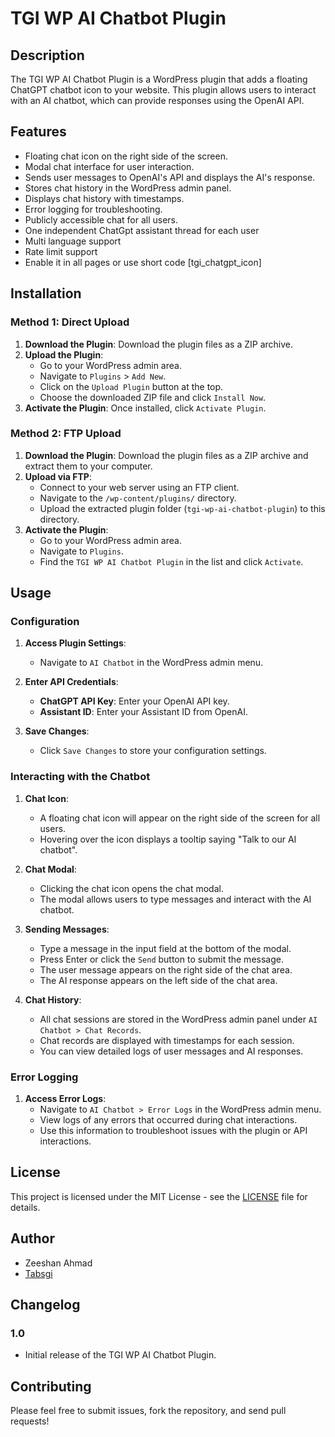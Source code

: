 # TGI WP AI Chatbot Plugin

## Description
The TGI WP AI Chatbot Plugin is a WordPress plugin that adds a floating ChatGPT chatbot icon to your website. This plugin allows users to interact with an AI chatbot, which can provide responses using the OpenAI API.

## Features
- Floating chat icon on the right side of the screen.
- Modal chat interface for user interaction.
- Sends user messages to OpenAI's API and displays the AI's response.
- Stores chat history in the WordPress admin panel.
- Displays chat history with timestamps.
- Error logging for troubleshooting.
- Publicly accessible chat for all users.
- One independent ChatGpt assistant thread for each user
- Multi language support
- Rate limit support
- Enable it in all pages or use short code [tgi_chatgpt_icon]

## Installation

### Method 1: Direct Upload
1. **Download the Plugin**: Download the plugin files as a ZIP archive.
2. **Upload the Plugin**:
    - Go to your WordPress admin area.
    - Navigate to `Plugins` > `Add New`.
    - Click on the `Upload Plugin` button at the top.
    - Choose the downloaded ZIP file and click `Install Now`.
3. **Activate the Plugin**: Once installed, click `Activate Plugin`.

### Method 2: FTP Upload
1. **Download the Plugin**: Download the plugin files as a ZIP archive and extract them to your computer.
2. **Upload via FTP**:
    - Connect to your web server using an FTP client.
    - Navigate to the `/wp-content/plugins/` directory.
    - Upload the extracted plugin folder (`tgi-wp-ai-chatbot-plugin`) to this directory.
3. **Activate the Plugin**:
    - Go to your WordPress admin area.
    - Navigate to `Plugins`.
    - Find the `TGI WP AI Chatbot Plugin` in the list and click `Activate`.



## Usage

### Configuration
1. **Access Plugin Settings**:
    - Navigate to `AI Chatbot` in the WordPress admin menu.
2. **Enter API Credentials**:
    - **ChatGPT API Key**: Enter your OpenAI API key.
    - **Assistant ID**: Enter your Assistant ID from OpenAI.

3. **Save Changes**:
    - Click `Save Changes` to store your configuration settings.

### Interacting with the Chatbot
1. **Chat Icon**:
    - A floating chat icon will appear on the right side of the screen for all users.
    - Hovering over the icon displays a tooltip saying "Talk to our AI chatbot".

2. **Chat Modal**:
    - Clicking the chat icon opens the chat modal.
    - The modal allows users to type messages and interact with the AI chatbot.

3. **Sending Messages**:
    - Type a message in the input field at the bottom of the modal.
    - Press Enter or click the `Send` button to submit the message.
    - The user message appears on the right side of the chat area.
    - The AI response appears on the left side of the chat area.

4. **Chat History**:
    - All chat sessions are stored in the WordPress admin panel under `AI Chatbot > Chat Records`.
    - Chat records are displayed with timestamps for each session.
    - You can view detailed logs of user messages and AI responses.

### Error Logging
1. **Access Error Logs**:
    - Navigate to `AI Chatbot > Error Logs` in the WordPress admin menu.
    - View logs of any errors that occurred during chat interactions.
    - Use this information to troubleshoot issues with the plugin or API interactions.

## License
This project is licensed under the MIT License - see the [LICENSE](LICENSE) file for details.

## Author
- Zeeshan Ahmad
- [Tabsgi](https://tabsgi.com)

## Changelog
### 1.0
- Initial release of the TGI WP AI Chatbot Plugin.

## Contributing
Please feel free to submit issues, fork the repository, and send pull requests!
